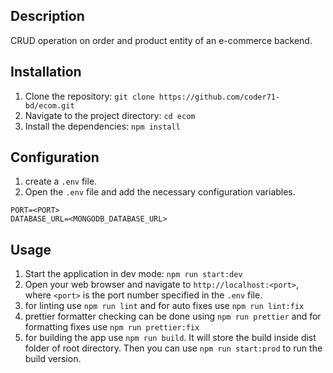## Description

CRUD operation on order and product entity of an e-commerce backend.

## Installation

1. Clone the repository: `git clone https://github.com/coder71-bd/ecom.git`
2. Navigate to the project directory: `cd ecom`
3. Install the dependencies: `npm install`

## Configuration

1. create a `.env` file.
2. Open the `.env` file and add the necessary configuration variables.

```
PORT=<PORT>
DATABASE_URL=<MONGODB_DATABASE_URL>
```

## Usage

1. Start the application in dev mode: `npm run start:dev`
2. Open your web browser and navigate to `http://localhost:<port>`, where `<port>` is the port number specified in the `.env` file.
3. for linting use `npm run lint` and for auto fixes use `npm run lint:fix`
4. prettier formatter checking can be done using `npm run prettier` and for formatting fixes use `npm run prettier:fix`
5. for building the app use `npm run build`. It will store the build inside dist folder of root directory. Then you can use `npm run start:prod` to run the build version.
